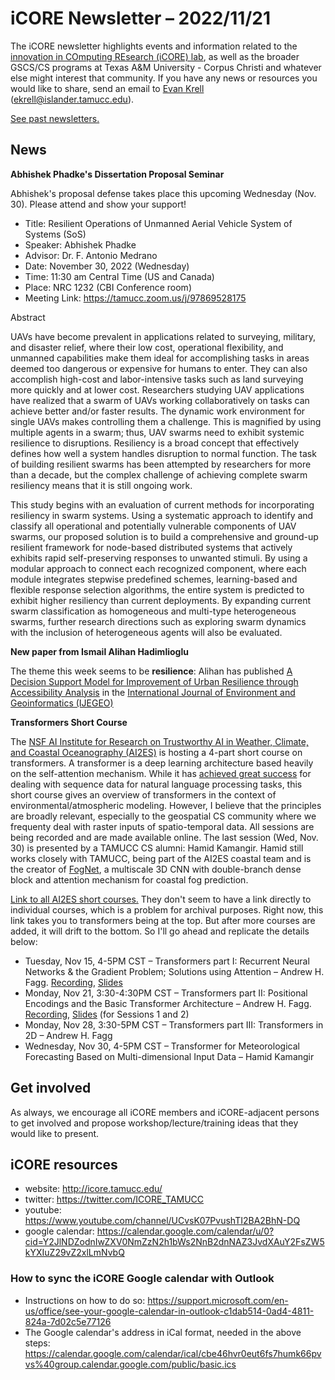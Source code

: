 
# iCORE Newsletter – 2022/11/21

The iCORE newsletter highlights events and information related to the [innovation in COmputing REsearch (iCORE) lab](https://icore.tamucc.edu/), 
as well as the broader GSCS/CS programs at Texas A&M University - Corpus Christi and whatever else might interest that community. 
If you have any news or resources you would like to share, send an email to [Evan Krell](https://scholar.google.com/citations?user=jLuwYGAAAAAJ&hl=en) (ekrell@islander.tamucc.edu). 

[See past newsletters.](https://github.com/ekrell/icore_website/tree/main/news)

## News

**Abhishek Phadke's Dissertation Proposal Seminar**

Abhishek's proposal defense takes place this upcoming Wednesday (Nov. 30). Please attend and show your support! 

- Title: Resilient Operations of Unmanned Aerial Vehicle System of Systems (SoS)
- Speaker: Abhishek Phadke 
- Advisor: Dr. F. Antonio Medrano
- Date: November 30, 2022 (Wednesday)
- Time: 11:30 am Central Time (US and Canada)
- Place: NRC 1232 (CBI Conference room)
- Meeting Link:  https://tamucc.zoom.us/j/97869528175

Abstract

UAVs have become prevalent in applications related to surveying, military, and disaster relief, where their low cost, operational flexibility, 
and unmanned capabilities make them ideal for accomplishing tasks in areas deemed too dangerous or expensive for humans to enter. They can also 
accomplish high-cost and labor-intensive tasks such as land surveying more quickly and at lower cost. Researchers studying UAV applications have 
realized that a swarm of UAVs working collaboratively on tasks can achieve better and/or faster results. The dynamic work environment for single 
UAVs makes controlling them a challenge. This is magnified by using multiple agents in a swarm; thus, UAV swarms need to exhibit systemic resilience 
to disruptions. Resiliency is a broad concept that effectively defines how well a system handles disruption to normal function. The task of building 
resilient swarms has been attempted by researchers for more than a decade, but the complex challenge of achieving complete swarm resiliency means 
that it is still ongoing work.  

This study begins with an evaluation of current methods for incorporating resiliency in swarm systems. Using a systematic approach to identify and classify all operational and potentially vulnerable components of UAV swarms, our proposed solution is to build a comprehensive and ground-up resilient framework for node-based distributed systems that actively exhibits rapid self-preserving responses to unwanted stimuli. By using a modular approach to connect each recognized component, where each module integrates stepwise predefined schemes, learning-based and flexible response selection algorithms, the entire system is predicted to exhibit higher resiliency than current deployments. By expanding current swarm classification as homogeneous and multi-type heterogeneous swarms, further research directions such as exploring swarm dynamics with the inclusion of heterogeneous agents will also be evaluated. 

**New paper from Ismail Alihan Hadimlioglu**

The theme this week seems to be __resilience__: Alihan has published [A Decision Support Model for Improvement of Urban Resilience through Accessibility Analysis](https://www.researchgate.net/publication/365782746_A_Decision_Support_Model_for_Improvement_of_Urban_Resilience_through_Accessibility_Analysis) in the [International Journal of Environment and Geoinformatics (IJEGEO)](https://dergipark.org.tr/en/pub/ijegeo)

**Transformers Short Course**

The [NSF AI Institute for Research on Trustworthy AI in Weather, Climate, and Coastal Oceanography (AI2ES)](https://www.ai2es.org/) is hosting a 4-part short course on transformers. A transformer is a deep learning architecture based heavily on the self-attention mechanism. While it has [achieved great success](https://huggingface.co/docs/transformers/model_doc/bert) for dealing with sequence data for natural language processing tasks, this short course gives an overview of transformers in the context of environmental/atmospheric modeling. However, I believe that the principles are broadly relevant, especially to the geospatial CS community where we frequenty deal with raster inputs of spatio-temporal data. All sessions are being recorded and are made available online. The last session (Wed, Nov. 30) is presented by a TAMUCC CS alumni: Hamid Kamangir. Hamid still works closely with TAMUCC, being part of the AI2ES coastal team and is the creator of [FogNet](https://gridftp.tamucc.edu/fognet/), a multiscale 3D CNN with double-branch dense block and attention mechanism for coastal fog prediction.

[Link to all AI2ES short courses.](https://www.ai2es.org/products/education/#shortcourses) They don't seem to have a link directly to individual courses, which is a problem for archival purposes. Right now, this link takes you to transformers being at the top. But after more courses are added, it will drift to the bottom. So I'll go ahead and replicate the details below: 

- Tuesday, Nov 15, 4-5PM CST – Transformers part I: Recurrent Neural Networks & the Gradient Problem; Solutions using Attention – Andrew H. Fagg. [Recording](https://drive.google.com/file/d/1Ilnrc4e24PXh9l6gcagmvQpPK_LVDunI/view?usp=share_link), [Slides](https://docs.google.com/presentation/d/155kEcX9bCr6icsR0w9RBYHmUbLizK4h_iFJyo_sw9ow/edit?usp=sharing)
- Monday, Nov 21, 3:30-4:30PM CST – Transformers part II: Positional Encodings and the Basic Transformer Architecture – Andrew H. Fagg. [Recording](https://drive.google.com/file/d/1qTl7Gipa4Qb6Jv9UZ0mL2Gnfy64eihCD/view?usp=share_link), [Slides](https://docs.google.com/presentation/d/11O3Os3YSGPNSemW3s_o86NXza1QqlkRJw-jAZcWlH14/edit?usp=sharing) (for Sessions 1 and 2) 
- Monday, Nov 28, 3:30-5PM CST – Transformers part III: Transformers in 2D – Andrew H. Fagg
- Wednesday, Nov 30, 4-5PM CST – Transformer for Meteorological Forecasting Based on Multi-dimensional Input Data – Hamid Kamangir

## Get involved

As always, we encourage all iCORE members and iCORE-adjacent persons to get involved and propose workshop/lecture/training ideas that they would like to present.

## iCORE resources

- website: http://icore.tamucc.edu/
- twitter: https://twitter.com/ICORE_TAMUCC
- youtube: https://www.youtube.com/channel/UCvsK07PvushTI2BA2BhN-DQ
- google calendar: https://calendar.google.com/calendar/u/0?cid=Y2JlNDZodnIwZXV0NmZzN2h1bWs2NnB2dnNAZ3JvdXAuY2FsZW5kYXIuZ29vZ2xlLmNvbQ

### How to sync the iCORE Google calendar with Outlook

- Instructions on how to do so: https://support.microsoft.com/en-us/office/see-your-google-calendar-in-outlook-c1dab514-0ad4-4811-824a-7d02c5e77126
- The Google calendar's address in iCal format, needed in the above steps: https://calendar.google.com/calendar/ical/cbe46hvr0eut6fs7humk66pvvs%40group.calendar.google.com/public/basic.ics
